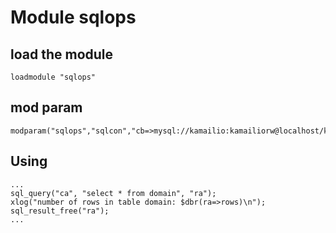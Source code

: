 # Module sqlops

## load the module

    loadmodule "sqlops"


## mod param

    modparam("sqlops","sqlcon","cb=>mysql://kamailio:kamailiorw@localhost/kamailio")
    
    
## Using

    ...
    sql_query("ca", "select * from domain", "ra");
    xlog("number of rows in table domain: $dbr(ra=>rows)\n");
    sql_result_free("ra");
    ...
